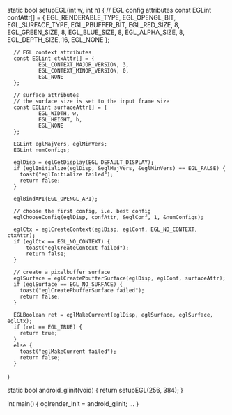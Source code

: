 static bool setupEGL(int w, int h) {
      // EGL config attributes
      const EGLint confAttr[] = {
              EGL_RENDERABLE_TYPE, EGL_OPENGL_BIT,
              EGL_SURFACE_TYPE, EGL_PBUFFER_BIT,
              EGL_RED_SIZE,   8,
              EGL_GREEN_SIZE, 8,
              EGL_BLUE_SIZE,  8,
              EGL_ALPHA_SIZE, 8,
              EGL_DEPTH_SIZE, 16,
              EGL_NONE
      };

      // EGL context attributes
      const EGLint ctxAttr[] = {
              EGL_CONTEXT_MAJOR_VERSION, 3,
              EGL_CONTEXT_MINOR_VERSION, 0,
              EGL_NONE
      };

      // surface attributes
      // the surface size is set to the input frame size
      const EGLint surfaceAttr[] = {
              EGL_WIDTH, w,
              EGL_HEIGHT, h,
              EGL_NONE
      };

      EGLint eglMajVers, eglMinVers;
      EGLint numConfigs;

      eglDisp = eglGetDisplay(EGL_DEFAULT_DISPLAY);
      if (eglInitialize(eglDisp, &eglMajVers, &eglMinVers) == EGL_FALSE) {
        toast("eglInitialize failed");
        return false;
      }

      eglBindAPI(EGL_OPENGL_API);

      // choose the first config, i.e. best config
      eglChooseConfig(eglDisp, confAttr, &eglConf, 1, &numConfigs);

      eglCtx = eglCreateContext(eglDisp, eglConf, EGL_NO_CONTEXT, ctxAttr);
      if (eglCtx == EGL_NO_CONTEXT) {
          toast("eglCreateContext failed");
          return false;
      }

      // create a pixelbuffer surface
      eglSurface = eglCreatePbufferSurface(eglDisp, eglConf, surfaceAttr);
      if (eglSurface == EGL_NO_SURFACE) {
        toast("eglCreatePbufferSurface failed");
        return false;
      }

      EGLBoolean ret = eglMakeCurrent(eglDisp, eglSurface, eglSurface, eglCtx);
      if (ret == EGL_TRUE) {
        return true;
      }
      else {
        toast("eglMakeCurrent failed");
        return false;
      }
  }

static bool android_glinit(void) { 
  return setupEGL(256, 384);
}

int main() {
  oglrender_init = android_glinit;
  ...
}
